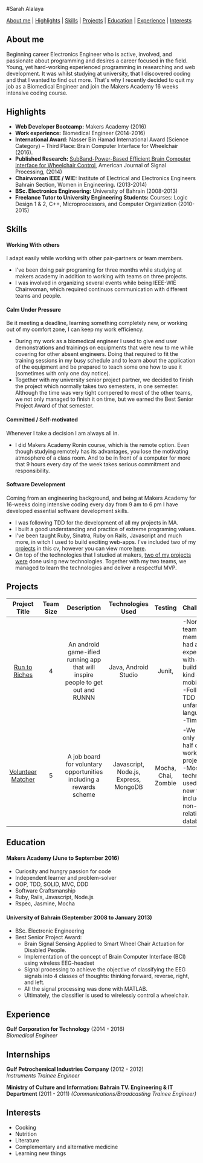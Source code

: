 #Sarah Alalaya

 [About me](#about_me) | [Highlights](#highlights) | [Skills](#skills) | [Projects](#projects) | [Education](#education) | [Experience](#experience) | [Interests](#interests)

## About me
Beginning career Electronics Engineer who is active, involved, and passionate about programming and desires a career focused in the field. Young, yet hard-working experienced programming in researching and web development. It was whilst studying at university, that I discovered coding and that I wanted to find out more. That's why I recently decided to quit my job as a Biomedical Engineer and join the Makers Academy 16 weeks intensive coding course.

## Highlights
- **Web Developer Bootcamp:** Makers Academy (2016)
- **Work experience:** Biomedical Engineer (2014-2016)
- **International Award:** Nasser Bin Hamad International Award (Science Category) – Third Place: Brain Computer Interface for Wheelchair (2016).
- **Published Research:** [SubBand-Power-Based Efficient Brain Computer Interface for Wheelchair Control](http://ieeexplore.ieee.org/document/6916840/), American Journal of Signal Processing, (2014)
- **Chairwoman IEEE / WIE:** Institute of Electrical and Electronics Engineers Bahrain Section, Women in Engineering. (2013-2014)
- **BSc. Electronics Engineering:** University of Bahrain (2008-2013)
- **Freelance Tutor to University Engineering Students:** Courses: Logic Design 1 & 2, C++, Microprocessors, and Computer Organization (2010-2015)



## Skills

#### Working With others

I adapt easily while working with other pair-partners or team members.
- I've been doing pair programing for three months while studying at makers academy in addition to working with teams on three projects.
- I was involved in organizing several events while being IEEE-WIE Chairwoman, which required continuos communication with different teams and people.


#### Calm Under Pressure

Be it meeting a deadline, learning something completely new, or working out of my comfort zone, I can keep my work efficiency.
- During my work as a biomedical engineer I used to give end user demonstrations and trainings on equipments that were new to me while covering for other absent engineers. Doing that required to fit the training sessions in my busy schedule and to learn about the application of the equipment and be prepared to teach some one how to use it (sometimes with only one day notice).
- Together with my university senior project partner, we decided to finish the project which normally takes two semesters, in one semester. Although the time was very tight compered to most of the other teams, we not only managed to finish it on time, but we earned the Best Senior Project Award of that semester.


#### Committed / Self-motivated

Whenever I take a decision I am always all in.
- I did Makers Academy Ronin course, which is the remote option. Even though studying remotely has its advantages, you lose the motivating atmosphere of a class room. And to be in front of a computer for more that 9 hours every day of the week takes serious commitment and responsibility.


#### Software Development

Coming from an engineering background, and being at Makers Academy for 16-weeks doing intensive coding every day from 9 am to 6 pm I have developed essential software development skills.

- I was following TDD for the development of all my projects in MA.
- I built a good understanding and practice of extreme programing values.
- I've been taught Ruby, Sinatra, Ruby on Rails, Javascript and much more, in witch I used to build exciting web-apps. I've included two of my [projects](#projects) in this cv, however you can view more [here](https://github.com/9sarah0?tab=repositories).
- On top of the technologies that I studied at makers, [two of my projects were](#projects) done using new technologies. Together with my two teams, we managed to learn the technologies and deliver a respectful MVP.

## Projects
| Project Title | Team Size   |  Description  | Technologies Used | Testing | Challenges |
|:-------------:|:-----------:|:-------------:|:-----------------:|:-------:|:----------|
| [Run to Riches](https://github.com/9sarah0/PlatformerRun) |4| An android game-ified running app that will inspire people to get out and RUNNN | Java, Android Studio | Junit, |-Non of the team members had any experience with Java, or building any kind of mobile apps. <br> -Following TDD with an unfamiliar language.<br> -Time |
| [Volunteer Matcher](https://github.com/arukomp/volunteer-matcher) |5| A job board for voluntary opportunities including a rewards scheme | Javascript, Node.js, Express, MongoDB | Mocha, Chai, Zombie|-We had only 3 and a half days to work on the project. <br>  -Most of the technologies used were new to us including non-relational databases |


## Education

#### Makers Academy (June to September 2016)

- Curiosity and hungry passion for code
- Independent learner and problem-solver
- OOP, TDD, SOLID, MVC, DDD
- Software Craftsmanship
- Ruby, Rails, Javascript, Node.js
- Rspec, Jasmine, Mocha

#### University of Bahrain (September 2008 to January 2013)
- BSc. Electronic Engineering
- Best Senior Project Award:
  - Brain Signal Sensing Applied to Smart Wheel Chair Actuation for Disabled People.
   - Implementation of the concept of Brain Computer Interface (BCI) using wireless EEG-headset
   - Signal processing to achieve the objective of classifying the EEG signals into 4 classes of thoughts: thinking forward, reverse, right, and left.
   - All the signal processing was done with MATLAB.
   - Ultimately, the classifier is used to wirelessly control a wheelchair.


## Experience

**Gulf Corporation for Technology** (2014 - 2016)    
*Biomedical Engineer*

## Internships

**Gulf Petrochemical Industries Company** (2012 - 2012)   
*Instruments Trainee Engineer*

**Ministry of Culture and Information: Bahrain TV. Engineering & IT Department** (2011 - 2011)
*(Communications/Broadcasting Trainee Engineer)*


## Interests
- Cooking
- Nutrition
- Literature
- Complementary and alternative medicine
- Learning new things
